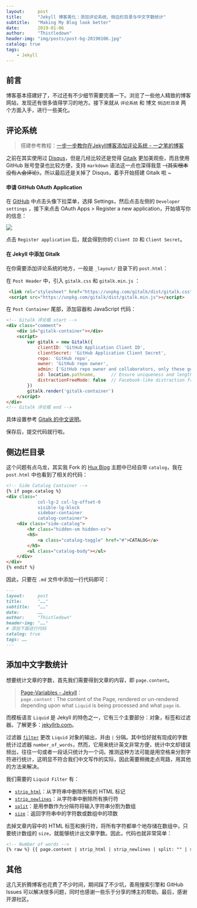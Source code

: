 ```yaml
---
layout:     post
title:      "Jekyll 博客美化：添加评论系统、侧边栏目录与中文字数统计"
subtitle:   "Making My Blog look better"
date:       2019-01-06
author:     "Thistledown"
header-img: "img/posts/post-bg-20190106.jpg"
catalog: true
tags:
    - Jekyll
---
```

## 前言

博客基本搭建好了，不过还有不少细节需要完善一下。浏览了一些他人精致的博客网站，发现还有很多值得学习的地方。接下来就从 `评论系统` 和 博文 `侧边栏目录` 两个方面入手，进行一些美化。

## 评论系统

> 搭建参考教程：[一步一步教你在Jekyll博客添加评论系统 - 一之笔的博客](https://yizibi.github.io/2018/09/26/Mac-%E4%B8%80%E6%AD%A5%E4%B8%80%E6%AD%A5%E6%95%99%E4%BD%A0%E5%9C%A8Jekyll%E5%8D%9A%E5%AE%A2%E6%B7%BB%E5%8A%A0%E8%AF%84%E8%AE%BA%E7%B3%BB%E7%BB%9F/)  


之前在其实使用过 [Disqus](https://disqus.com/)，但是几经比较还是觉得 [Gitalk](https://gitalk.github.io/) 更加美观些，而且使用 GitHub 账号登录也比较方便，支持 `markdown` 语法这一点也深得我意 ~~（其实根本没有人会评论）~~。所以最后还是关掉了 Disqus，着手开始搭建 Gitalk 啦 ~

#### 申请 GitHub OAuth Application

在 [GitHub](https://github.com/) 中点击头像下拉菜单，选择 Settings，然后点击左侧的 `Developer settings` ，接下来点击 OAuth Apps > Register a new application，开始填写你的信息：

![](https://ws1.sinaimg.cn/large/006y42ybgy1fyy7lfbwpgj30et0bb74x.jpg)

点击 `Register application` 后，就会得到你的 `Client ID` 和 `Client Secret`。

#### 在 Jekyll 中添加 Gitalk

在你需要添加评论系统的地方，一般是 `_layout/` 目录下的 `post.html`：

在 `Post Header` 中，引入 `gitalk.css` 和 `gitalk.min.js` ：

```html
 <link rel="stylesheet" href="https://unpkg.com/gitalk/dist/gitalk.css">
 <script src="https://unpkg.com/gitalk/dist/gitalk.min.js"></script>
```

在 `Post Container` 尾部，添加容器和 JavaScript 代码：

```html
<!-- Gitalk 评论框 start -->
<div class="comment">
    <div id="gitalk-container"></div>
    <script>
        var gitalk = new Gitalk({
            clientID: 'GitHub Application Client ID',
            clientSecret: 'GitHub Application Client Secret',
            repo: 'GitHub repo',
            owner: 'GitHub repo owner',
            admin: ['GitHub repo owner and collaborators, only these guys can initialize github issues'],
            id: location.pathname,      // Ensure uniqueness and length less than 50
            distractionFreeMode: false  // Facebook-like distraction free mode
        })
        gitalk.render('gitalk-container')
    </script>
</div>
<!-- Gitalk 评论框 end -->
```

具体设置参考 [Gitalk 的中文说明](https://github.com/gitalk/gitalk/blob/master/readme-cn.md)。

保存后，提交代码就行啦。

## 侧边栏目录

这个问题有点乌龙，其实我 Fork 的 [Hux Blog](https://github.com/Huxpro/huxpro.github.io) 主题中已经自带 `catalog`，我在 `post.html` 中也看到了相关的代码：

```html
<!-- Side Catalog Container -->
{% if page.catalog %}
<div class="
            col-lg-2 col-lg-offset-0
            visible-lg-block
            sidebar-container
            catalog-container">
    <div class="side-catalog">
        <hr class="hidden-sm hidden-xs">
        <h5>
            <a class="catalog-toggle" href="#">CATALOG</a>
        </h5>
        <ul class="catalog-body"></ul>
    </div>
</div>
{% endif %}
```

因此，只要在 `.md` 文件中添加一行代码即可：

```markdown
---
layout:     post
title:      "……"
subtitle:   "……"
date:       ……
author:     "Thistledown"
header-img: "……"
# 添加下面这行代码
catalog: true  
tags: ……
---
```

## 添加中文字数统计

想要统计文章的字数，首先我们需要得到文章的内容，即 `page.content`。
> [Page-Variables - Jekyll](https://jekyllrb.com/docs/variables/#page-variables)：  
> `page.content` : The content of the Page, rendered or un-rendered depending upon what `Liquid` is being processed and what `page` is.

而模板语言 `Liquid` 是 Jekyll 的特色之一，它有三个主要部分：对象，标签和过滤器。了解更多：[jekyllrb.com](https://jekyllrb.com/docs/step-by-step/02-liquid/)。

过滤器 [`filter`](https://jekyllrb.com/docs/liquid/filters/) 更改 `Liquid` 对象的输出，并由 `|` 分隔。其中恰好就有现成的字数统计过滤器 `number_of_words`，然而，它用来统计英文非常方便，统计中文却错误频出，往往一句或者一段话只统计为一个词。推测这种方法可能是用空格来分割字符进行统计，这明显不符合我们中文写作的实际，因此需要稍微走点弯路，用其他的方法来解决。

我们需要的 `Liquid Filter` 有：
- [`strip_html`](https://shopify.github.io/liquid/filters/strip_html/)：从字符串中删除所有的 HTML 标记
- [`strip_newlines`](https://shopify.github.io/liquid/filters/strip_newlines/)：从字符串中删除所有换行符
- [`split`](https://shopify.github.io/liquid/filters/split/)：是用参数作为分隔符将输入字符串分割为数组
- [`size`](https://shopify.github.io/liquid/filters/size/)：返回字符串中的字符数或数组中的项数

去掉文章内容中的 HTML 标签和换行符，将所有字符都单个地存储在数组中，只要统计数组的 `size`，就能够统计出文章字数。因此，代码也就非常简单：

```html
<!-- Number of words -->
{% raw %} {{ page.content | strip_html | strip_newlines | split: "" | size }} {% endraw %}
```

## 其他

这几天折腾博客也花费了不少时间，期间踩了不少坑，善用搜索引擎和 GitHub Issues 可以解决很多问题，同时也感谢一些乐于分享的博主的帮助。最后，感谢开源社区。
